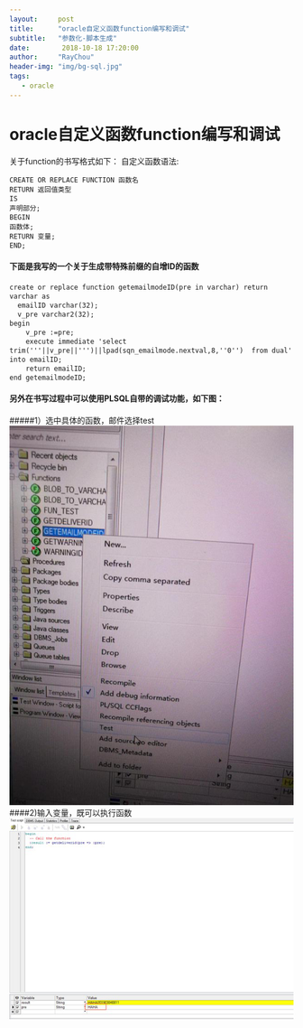 ```yaml
---
layout:     post
title:      "oracle自定义函数function编写和调试"
subtitle:   "参数化-脚本生成"
date:        2018-10-18 17:20:00
author:     "RayChou"
header-img: "img/bg-sql.jpg"
tags:
   - oracle 
---
```

# oracle自定义函数function编写和调试
关于function的书写格式如下：
自定义函数语法:
```
CREATE OR REPLACE FUNCTION 函数名
RETURN 返回值类型
IS
声明部分;
BEGIN
函数体;
RETURN 变量;
END;
```

#### 下面是我写的一个关于生成带特殊前缀的自增ID的函数

```
create or replace function getemailmodeID(pre in varchar) return varchar as
  emailID varchar(32);
  v_pre varchar2(32);
begin
    v_pre :=pre;
    execute immediate 'select trim('''||v_pre||''')||lpad(sqn_emailmode.nextval,8,''0'')  from dual' into emailID;
    return emailID;
end getemailmodeID;
```


#### 另外在书写过程中可以使用PLSQL自带的调试功能，如下图：
#####1）选中具体的函数，邮件选择test
![](/img/20190101/f1.png)
####2)输入变量，既可以执行函数
![](/img/20190101/f2.png)










